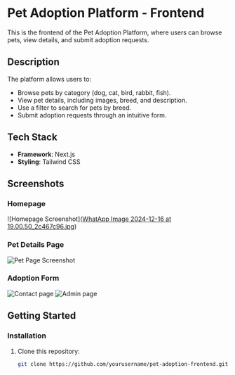 # Pet Adoption Platform - Frontend

This is the frontend of the Pet Adoption Platform, where users can browse pets, view details, and submit adoption requests.

## Description
The platform allows users to:
- Browse pets by category (dog, cat, bird, rabbit, fish).
- View pet details, including images, breed, and description.
- Use a filter to search for pets by breed.
- Submit adoption requests through an intuitive form.

## Tech Stack
- **Framework**: Next.js
- **Styling**: Tailwind CSS

## Screenshots

### Homepage
![Homepage Screenshot]([WhatApp Image 2024-12-16 at 19.00.50_2c467c96.jpg](https://github.com/NeetuSharma3012/Pet_Adoption_Platform_Frontend/blob/main/WhatsApp%20Image%202024-12-16%20at%2019.00.50_2c467c96.jpg?raw=true))

### Pet Details Page
![Pet Page Screenshot](Screenshot(107).png)

### Adoption Form
![Contact page](Screenshot(112).png)
![Admin page](Screenshot(114).png)

## Getting Started

### Installation
1. Clone this repository:
   ```bash
   git clone https://github.com/yourusername/pet-adoption-frontend.git
